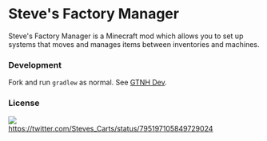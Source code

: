 Steve's Factory Manager
=======
Steve's Factory Manager is a Minecraft mod which allows you to set up systems that moves and manages items between inventories and machines.

### Development

Fork and run `gradlew` as normal. See [GTNH Dev](https://gtnh.miraheze.org/wiki/Development).


### License

![](https://user-images.githubusercontent.com/35727266/209692580-355729f0-5c1f-4699-828b-cb9f109675f4.png)
<br>https://twitter.com/Steves_Carts/status/795197105849729024
